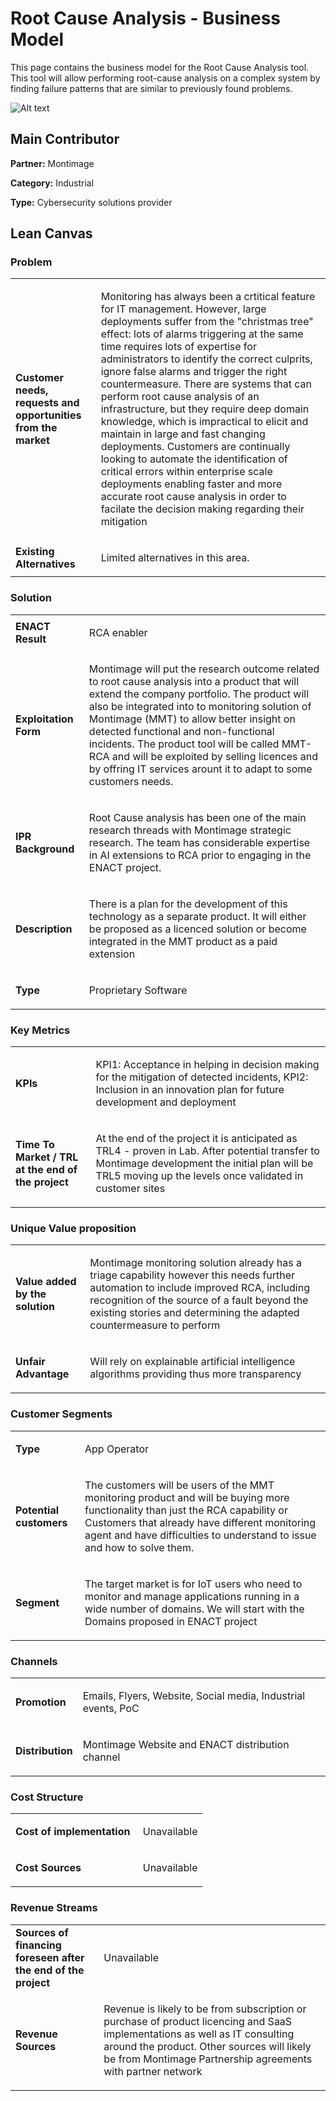 # Root Cause Analysis - Business Model

This page contains the business model for the Root Cause Analysis tool. This tool will allow performing root-cause analysis on a complex system by finding failure patterns that are similar to previously found problems.


![Alt text](https://github.com/enactproject/ENACTBusinessModel/blob/master/BusinessModels/Images/RCA.png?raw=true "RCA")

## Main Contributor

**Partner:** Montimage

**Category:** Industrial

**Type:** Cybersecurity solutions provider

## Lean Canvas

### Problem

<table>
  <tr>
    <td rowspan="1">
      <b>Customer needs, requests and opportunities from the market</b>
    </td>
    <td rowspan="1">
      <p>
        
Monitoring has always been a crtitical feature for IT management. However, large deployments suffer from the "christmas tree" effect: lots of alarms triggering at the same time requires lots of expertise for administrators to identify the correct culprits, ignore false alarms and trigger the right countermeasure. There are systems that can perform root cause analysis of an infrastructure, but they require deep domain knowledge, which is impractical to elicit and maintain in large and fast changing deployments. Customers are continually looking to automate the identification of critical errors within enterprise scale deployments enabling faster and more accurate root cause analysis in order to facilate the decision making regarding their mitigation</p>
    </td>
  </tr>
  <tr>
    <td rowspan="1">
      <b>Existing Alternatives</b> </td>
    <td rowspan="1">
      <p>
        
Limited alternatives in this area.</p>
    </td>
      </tr>
</table>

### Solution

<table>
  <tr>
    <td rowspan="1">
      <b>ENACT Result</b>
    </td>
    <td rowspan="1">
      <p>RCA enabler</p>
    </td>
  </tr>
  <tr>
    <td rowspan="1">
      <b>Exploitation Form</b> </td>
    <td rowspan="1">
      <p>Montimage will put the research outcome related to root cause analysis into a product that will extend the company portfolio. The product will also be integrated into to monitoring solution of Montimage (MMT) to allow better insight on detected functional and non-functional incidents. The product tool will be called MMT-RCA and will be exploited by selling licences and by offring IT services arount it to adapt to some customers needs.  </p>
    </td>
      </tr>
    <tr>
    <td rowspan="1">
      <b>IPR Background </b> </td>
    <td rowspan="1">
      <p>Root Cause analysis has been one of the main research threads with Montimage strategic research. The team has considerable expertise in AI extensions to RCA prior to engaging in the ENACT project.</p>
    </td>
      </tr>
   <tr>
    <td rowspan="1">
      <b>Description </b> </td>
    <td rowspan="1">
      <p>There is a plan for the development of this technology as a separate product. It will either be proposed as a licenced solution or become integrated in the MMT product as a paid extension</p>
    </td>
      </tr>
     <tr>
    <td rowspan="1">
      <b>Type</b> </td>
    <td rowspan="1">
      <p>Proprietary Software </p>
    </td>
      </tr>
</table>

### Key Metrics

<table>
  <tr>
    <td rowspan="1">
      <b>KPIs</b>
    </td>
    <td rowspan="1">
      <p>KPI1: Acceptance in helping in decision making for the mitigation of detected incidents, KPI2: Inclusion in an innovation plan for  future development and deployment</p>
    </td>
      </tr>
    <tr>
    <td rowspan="1">
      <b>Time To Market / TRL at the end of the project</b>
    </td>
    <td rowspan="1">
      <p>

At the end of the project it is anticipated as TRL4 - proven in Lab. After potential transfer to Montimage development the initial plan will be TRL5 moving up the levels once validated in customer sites
      </p>
    </td>
      </tr>    
  </table>

### Unique Value proposition

<table>
  <tr>
    <td rowspan="1">
      <b>Value added by the solution</b>
    </td>
    <td rowspan="1">
      <p>

Montimage monitoring solution already has a triage capability however this needs further automation to include improved  RCA, including recognition of the source of a fault beyond the existing stories and determining the adapted countermeasure to perform </p>
    </td>
  </tr>
  <tr>
    <td rowspan="1">
      <b>Unfair Advantage</b>
    </td>
    <td rowspan="1">
      <p>Will rely on explainable artificial intelligence algorithms providing thus more transparency</p>
    </td>
  </tr>
</table>

### Customer Segments

<table>
  <tr>
    <td rowspan="1">
      <b>Type</b>
    </td>
    <td rowspan="1">
      <p>App Operator</p>
    </td>
  </tr>
    <tr>
    <td rowspan="1">
      <b>Potential customers</b>
    </td>
    <td rowspan="1">
      <p>
        
The customers will be users of the MMT monitoring product and will be buying more functionality than just the RCA capability or Customers that already have different monitoring agent and have difficulties to understand to issue and how to solve them.</p>
    </td>
  </tr>
  <tr>
    <td rowspan="1">
      <b>Segment</b>
    </td>
    <td rowspan="1">
      <p>The target market is for IoT users who need to monitor and manage applications running in a wide number of domains. We will start with the Domains proposed in ENACT project
    </p>
    </td>
  </tr>
</table>

### Channels
<table>
  <tr>
    <td rowspan="1">
      <b>Promotion</b>
    </td>
    <td rowspan="1">
      <p>

Emails, Flyers, Website, Social media, Industrial events, PoC
     </p>
    </td>
  </tr>
   <tr>
    <td rowspan="1">
      <b>Distribution</b>
    </td>
    <td rowspan="1">
      <p>
 
Montimage Website and ENACT distribution channel
   </p>
    </td>
  </tr>
</table>

### Cost Structure
<table>
  <tr>
    <td rowspan="1">
      <b>Cost of implementation </b>
    </td>
    <td rowspan="1">
      <p>

Unavailable
     </p>
    </td>
  </tr>
   <tr>
    <td rowspan="1">
      <b> Cost Sources</b>
    </td>
    <td rowspan="1">
      <p>
      
Unavailable
     </p>
    </td>
  </tr>
</table>

### Revenue Streams

<table>
  <tr>
    <td rowspan="1">
      <b>Sources of financing foreseen after the end of the project </b>
    </td>
    <td rowspan="1">
      <p>Unavailable</p>
    </td>
  </tr>
   <tr>
    <td rowspan="1">
      <b> Revenue Sources</b>
    </td>
    <td rowspan="1">
      <p>Revenue is likely to be from subscription or purchase of product licencing and SaaS implementations as well as IT consulting around the product. Other sources will likely be from Montimage Partnership agreements with partner network
</p>
    </td>
  </tr>
</table>
